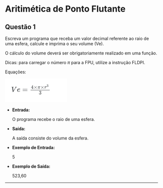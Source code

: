 # Aritimética de Ponto Flutante

## Questão 1

Escreva um programa que receba um valor decimal referente ao raio de uma esfera, calcule e imprima o seu volume (Ve).

O cálculo do volume deverá ser obrigatoriamente realizado em uma função.

Dicas: para carregar o número $\pi$ para a FPU, utilize a instrução FLDPI.

Equações:

![1](img/formula.png)

* **Entrada:**

    O programa recebe o raio de uma esfera.

* **Saída:**

    A saı́da consiste do volume da esfera.

* **Exemplo de Entrada:**

    5

* **Exemplo de Saída:**

    523,60

---
